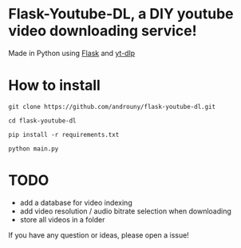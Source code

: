 # Flask-Youtube-DL, a DIY youtube video downloading service!

Made in Python using [Flask](https://flask.palletsprojects.com/en/2.3.x/) and [yt-dlp](https://github.com/yt-dlp/yt-dlp)

# How to install 

```
git clone https://github.com/androuny/flask-youtube-dl.git
```

```
cd flask-youtube-dl
```

```
pip install -r requirements.txt
```

```
python main.py
```

# TODO

- add a database for video indexing
- add video resolution / audio bitrate selection when downloading
- store all videos in a folder

If you have any question or ideas, please open a issue!
